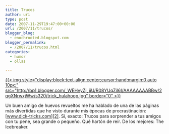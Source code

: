 ```yaml
---
title: Trucos
author: uri
type: post
date: 2007-11-29T19:47:00+00:00
url: /2007/11/trucos/
blogger_blog:
  - enochrooted.blogspot.com
blogger_permalink:
  - /2007/11/trucos.html
categories:
  - humor
  - ollas

---
```

[{{< img style="display:block;text-align:center;cursor:hand;margin:0 auto 10px;" src="http://bp1.blogger.com/_WEHvyZj_jiU/R08YUqZil6I/AAAAAAAABBw/2qgXNrwxjWw/s320/trick_hulahoop.jpg" border="0" >}}][1]

Un buen amigo de huevos revueltos me ha hablado de una de las páginas más divertidas que he visto durante mis épocas de procrastinación: [www.dick-tricks.com][2]. Sí, exacto: Trucos para sorprender a tus amigos con tu pene, sea grande o pequeño. Qué hartón de reír. De los mejores: The Icebreaker.

 [1]: http://bp1.blogger.com/_WEHvyZj_jiU/R08YUqZil6I/AAAAAAAABBw/2qgXNrwxjWw/s1600-h/trick_hulahoop.jpg
 [2]: http://www.dick-tricks.com
